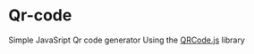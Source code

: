 # Qr-code
Simple JavaSript Qr code generator Using  the [QRCode.js](https://github.com/davidshimjs/qrcodejs) library
